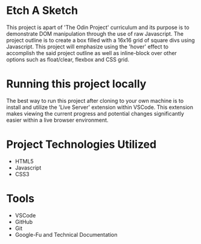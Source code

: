 # Etch A Sketch #

This project is apart of 'The Odin Project' curriculum and its purpose is to demonstrate DOM manipulation through the use of raw Javascript.  The project outline is to create a box filled with a 16x16 grid of square divs using Javascript.  This project will emphasize using the 'hover' effect to accomplish the said project outline as well as inline-block over other options such as float/clear, flexbox and CSS grid. 

# Running this project locally #

The best way to run this project after cloning to your own machine is to install and utilize the 'Live Server' extension within VSCode.  This extension makes viewing the current progress and potential changes significantly easier within a live browser environment.

# Project Technologies Utilized #

* HTML5
* Javascript
* CSS3

# Tools #

* VSCode
* GitHub
* Git
* Google-Fu and Technical Documentation